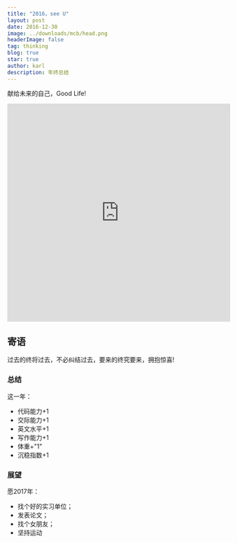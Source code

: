```yaml
---
title: "2016，see U"
layout: post
date: 2016-12-30
image: ../downloads/mcb/head.png
headerImage: false
tag: thinking
blog: true
star: true
author: karl
description: 年终总结
---  
```



献给未来的自己，Good Life!    

<iframe height=498 width=510 src="https://player.youku.com/embed/XMjQ1MzAzNjY4" frameborder="0" allowfullscreen></iframe>  

## 寄语　　

过去的终将过去，不必纠结过去，要来的终究要来，拥抱惊喜!  

### 总结　　

这一年：　　

* 代码能力+1　　
* 交际能力+1　　
* 英文水平+1  
* 写作能力+1  
* 体重+"1"  
* 沉稳指数+1  

### 展望　　

愿2017年：　　

* 找个好的实习单位；　　
* 发表论文；　　
* 找个女朋友；　　
* 坚持运动　　
